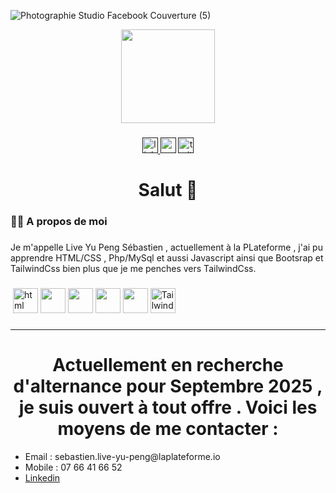 ![Photographie Studio Facebook Couverture (5)](https://github.com/user-attachments/assets/fca82604-efa2-40a8-b564-67de32b6d914)

<div align="center">
  <img height="150" src="https://media.giphy.com/media/M9gbBd9nbDrOTu1Mqx/giphy.gif"  />
</div>

###

<div align="center">
<a href="">  <img src="https://img.shields.io/static/v1?message=LinkedIn&logo=linkedin&label=&color=0077B5&logoColor=white&labelColor=&style=for-the-badge" height="25" alt="linkedin logo"  /> </a>
 <a href=""> <img src="https://img.shields.io/static/v1?message=Youtube&logo=youtube&label=&color=FF0000&logoColor=white&labelColor=&style=for-the-badge" height="25" alt="youtube logo"  /></a>
<a href="">  <img src="https://img.shields.io/static/v1?message=Twitter&logo=twitter&label=&color=1DA1F2&logoColor=white&labelColor=&style=for-the-badge" height="25" alt="twitter logo"  /></a>
</div>

###



###

<h1 align="center">Salut 👋</h1>

###

<h3 align="left">👩‍💻  A propos de moi </h3>

###

<p align="left">Je m'appelle Live Yu Peng Sébastien , actuellement à la PLateforme , j'ai pu apprendre HTML/CSS , Php/MySql et aussi Javascript ainsi que Bootsrap et TailwindCss bien plus que je me penches vers TailwindCss. <p>

###



###

<div align="left">
<img src="" alt="">
  <img src="https://cdn.pixabay.com/photo/2017/08/05/11/16/logo-2582748_1280.png" alt="html" height="40">
  <img src="https://cdn.pixabay.com/photo/2017/08/05/11/16/logo-2582747_640.png" alt="" height="40">
  <img src="https://th.bing.com/th/id/OIP.ncVDevCfCeIYv5RvlHopcQHaHr?rs=1&pid=ImgDetMain" alt="" height="40">
  <img src="https://th.bing.com/th/id/R.b6eba8a871ac74329c23476c34956333?rik=HvzKZY4W2ZYtbw&pid=ImgRaw&r=0" alt="" height="40">
    <img src="https://logos-world.net/wp-content/uploads/2023/02/JavaScript-Emblem.png" alt="" height="40">
  <img src="https://th.bing.com/th/id/OIP.lnUD4nSuOkNuRhAymN7GPAHaEH?rs=1&pid=ImgDetMain" alt="TailwindCss" height="40">
    </div>

###

<hr>

###
<div align="center">
  <h1>Actuellement en recherche d'alternance pour Septembre 2025 , je suis ouvert à tout offre . Voici les moyens de me contacter :</h1>
</div>

<div>
  <ul>
        <li>Email : sebastien.live-yu-peng@laplateforme.io</li>
        <li>Mobile : 07 66 41 66 52</li>
        <li><a href="https://www.linkedin.com/in/s%C3%A9bastien-live-yu-peng-62713733b/">Linkedin</li>
    </ul>
</div>



<!---
sebastien-liveyupeng/sebastien-liveyupeng is a ✨ special ✨ repository because its `README.md` (this file) appears on your GitHub profile.
You can click the Preview link to take a look at your changes.
--->






